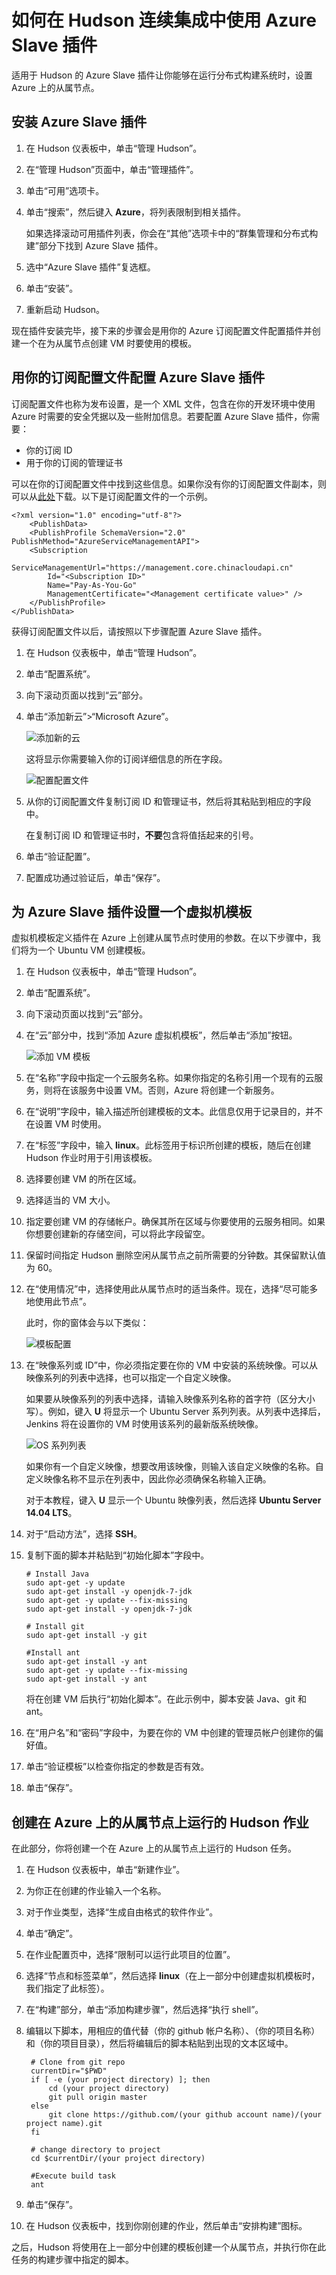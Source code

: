 <properties
    pageTitle="如何在 Hudson 连续集成中使用 Azure Slave 插件"
    description="说明如何在 Hudson 连续集成中使用 Azure Slave 插件"
	services="storage" 
	documentationCenter="java" 
	authors="rmcmurray" 
	manager="wpickett" 
	editor="jimbe" />

<tags
	ms.service="storage" 
	ms.date="01/11/2016"
	wacn.date="02/25/2016"/>

# 如何在 Hudson 连续集成中使用 Azure Slave 插件

适用于 Hudson 的 Azure Slave 插件让你能够在运行分布式构建系统时，设置 Azure 上的从属节点。

## 安装 Azure Slave 插件
1. 在 Hudson 仪表板中，单击“管理 Hudson”。
2. 在“管理 Hudson”页面中，单击“管理插件”。
3. 单击“可用”选项卡。
4. 单击“搜索”，然后键入 **Azure**，将列表限制到相关插件。

	如果选择滚动可用插件列表，你会在“其他”选项卡中的“群集管理和分布式构建”部分下找到 Azure Slave 插件。

5. 选中“Azure Slave 插件”复选框。
6. 单击“安装”。
7. 重新启动 Hudson。

现在插件安装完毕，接下来的步骤会是用你的 Azure 订阅配置文件配置插件并创建一个在为从属节点创建 VM 时要使用的模板。


## 用你的订阅配置文件配置 Azure Slave 插件

订阅配置文件也称为发布设置，是一个 XML 文件，包含在你的开发环境中使用 Azure 时需要的安全凭据以及一些附加信息。若要配置 Azure Slave 插件，你需要：

* 你的订阅 ID
* 用于你的订阅的管理证书

可以在你的订阅配置文件中找到这些信息。如果你没有你的订阅配置文件副本，则可以从[此处](https://manage.windowsazure.cn/publishsettings/Index?SchemaVersion=2.0)下载。以下是订阅配置文件的一个示例。

	<?xml version="1.0" encoding="utf-8"?>
		<PublishData>
  		<PublishProfile SchemaVersion="2.0" PublishMethod="AzureServiceManagementAPI">
    	<Subscription
      		ServiceManagementUrl="https://management.core.chinacloudapi.cn"
      		Id="<Subscription ID>"
      		Name="Pay-As-You-Go"
			ManagementCertificate="<Management certificate value>" />
  		</PublishProfile>
	</PublishData>

获得订阅配置文件以后，请按照以下步骤配置 Azure Slave 插件。

1. 在 Hudson 仪表板中，单击“管理 Hudson”。
2. 单击“配置系统”。
3. 向下滚动页面以找到“云”部分。
4. 单击“添加新云”>“Microsoft Azure”。

	![添加新的云](./media/azure-slave-plugin-for-hudson/hudson-setup-addcloud.png)

	这将显示你需要输入你的订阅详细信息的所在字段。

	![配置配置文件](./media/azure-slave-plugin-for-hudson/hudson-setup-configureprofile.png)

5. 从你的订阅配置文件复制订阅 ID 和管理证书，然后将其粘贴到相应的字段中。

	在复制订阅 ID 和管理证书时，**不要**包含将值括起来的引号。

6. 单击“验证配置”。
7. 配置成功通过验证后，单击“保存”。

## 为 Azure Slave 插件设置一个虚拟机模板

虚拟机模板定义插件在 Azure 上创建从属节点时使用的参数。在以下步骤中，我们将为一个 Ubuntu VM 创建模板。

1. 在 Hudson 仪表板中，单击“管理 Hudson”。
2. 单击“配置系统”。
3. 向下滚动页面以找到“云”部分。
4. 在“云”部分中，找到“添加 Azure 虚拟机模板”，然后单击“添加”按钮。

	![添加 VM 模板](./media/azure-slave-plugin-for-hudson/hudson-setup-addnewvmtemplate.png)

5. 在“名称”字段中指定一个云服务名称。如果你指定的名称引用一个现有的云服务，则将在该服务中设置 VM。否则，Azure 将创建一个新服务。
6. 在“说明”字段中，输入描述所创建模板的文本。此信息仅用于记录目的，并不在设置 VM 时使用。
7. 在“标签”字段中，输入 **linux**。此标签用于标识所创建的模板，随后在创建 Hudson 作业时用于引用该模板。
8. 选择要创建 VM 的所在区域。
9. 选择适当的 VM 大小。
10. 指定要创建 VM 的存储帐户。确保其所在区域与你要使用的云服务相同。如果你想要创建新的存储空间，可以将此字段留空。
11. 保留时间指定 Hudson 删除空闲从属节点之前所需要的分钟数。其保留默认值为 60。
12. 在“使用情况”中，选择使用此从属节点时的适当条件。现在，选择“尽可能多地使用此节点”。

	此时，你的窗体会与以下类似：

	![模板配置](./media/azure-slave-plugin-for-hudson/hudson-setup-templateconfig1-withdata.png)

13. 在“映像系列或 ID”中，你必须指定要在你的 VM 中安装的系统映像。可以从映像系列的列表中选择，也可以指定一个自定义映像。

	如果要从映像系列的列表中选择，请输入映像系列名称的首字符（区分大小写）。例如，键入 **U** 将显示一个 Ubuntu Server 系列列表。从列表中选择后，Jenkins 将在设置你的 VM 时使用该系列的最新版系统映像。

	![OS 系列列表](./media/azure-slave-plugin-for-hudson/hudson-oslist.png)

	如果你有一个自定义映像，想要改用该映像，则输入该自定义映像的名称。自定义映像名称不显示在列表中，因此你必须确保名称输入正确。

	对于本教程，键入 **U** 显示一个 Ubuntu 映像列表，然后选择 **Ubuntu Server 14.04 LTS**。

14. 对于“启动方法”，选择 **SSH**。
15. 复制下面的脚本并粘贴到“初始化脚本”字段中。

		# Install Java
		sudo apt-get -y update
		sudo apt-get install -y openjdk-7-jdk
		sudo apt-get -y update --fix-missing
		sudo apt-get install -y openjdk-7-jdk

		# Install git
		sudo apt-get install -y git

		#Install ant
		sudo apt-get install -y ant
		sudo apt-get -y update --fix-missing
		sudo apt-get install -y ant

	将在创建 VM 后执行“初始化脚本”。在此示例中，脚本安装 Java、git 和 ant。

16. 在“用户名”和“密码”字段中，为要在你的 VM 中创建的管理员帐户创建你的偏好值。
17. 单击“验证模板”以检查你指定的参数是否有效。
18. 单击“保存”。


## 创建在 Azure 上的从属节点上运行的 Hudson 作业

在此部分，你将创建一个在 Azure 上的从属节点上运行的 Hudson 任务。

1. 在 Hudson 仪表板中，单击“新建作业”。
2. 为你正在创建的作业输入一个名称。
3. 对于作业类型，选择“生成自由格式的软件作业”。
4. 单击“确定”。
5. 在作业配置页中，选择“限制可以运行此项目的位置”。
6. 选择“节点和标签菜单”，然后选择 **linux**（在上一部分中创建虚拟机模板时，我们指定了此标签）。

7. 在“构建”部分，单击“添加构建步骤”，然后选择“执行 shell”。
8. 编辑以下脚本，用相应的值代替（你的 github 帐户名称）、（你的项目名称）和（你的项目目录），然后将编辑后的脚本粘贴到出现的文本区域中。


		# Clone from git repo
		currentDir="$PWD"
		if [ -e (your project directory) ]; then
  			cd (your project directory)
  			git pull origin master
		else
  			git clone https://github.com/(your github account name)/(your project name).git
		fi

		# change directory to project
		cd $currentDir/(your project directory)

		#Execute build task
		ant

9. 单击“保存”。
10. 在 Hudson 仪表板中，找到你刚创建的作业，然后单击“安排构建”图标。 

之后，Hudson 将使用在上一部分中创建的模板创建一个从属节点，并执行你在此任务的构建步骤中指定的脚本。

<!---HONumber=Mooncake_0215_2016-->
